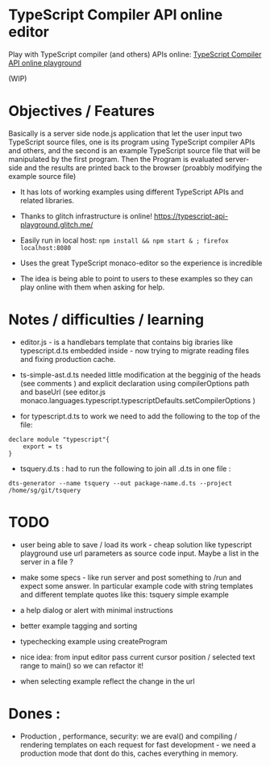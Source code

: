 # TypeScript Compiler API online editor

Play with TypeScript compiler (and others) APIs online: [TypeScript Compiler API online playground](https://typescript-api-playground.glitch.me/)

(WIP)

# Objectives / Features

Basically is a server side node.js application that let the user input two TypeScript source files, one is its program using TypeScript compiler APIs and others, and the second is an example TypeScript source file that will be manipulated by the first program. Then the Program is evaluated server-side and the results are printed back to the browser (proabbly modifying the example source file)

 * It has lots of working examples using different TypeScript APIs and related libraries. 

 * Thanks to glitch infrastructure is online! https://typescript-api-playground.glitch.me/

 * Easily run in local host: `npm install && npm start & ; firefox localhost:8080`

 * Uses the great TypeScript monaco-editor so the experience is incredible

 * The idea is being able to point to users to these examples so they can play online with them when asking for help. 




# Notes / difficulties / learning

 * editor.js - is a handlebars template that contains big ibraries like typescript.d.ts embedded inside - now trying to migrate reading files and fixing production cache.

 * ts-simple-ast.d.ts needed little modification at the begginig of the heads (see comments ) and explicit declaration using compilerOptions path and baseUrl (see editor.js monaco.languages.typescript.typescriptDefaults.setCompilerOptions )
 
 * for typescript.d.ts to work we need to add the following to the top of the file:

```
declare module "typescript"{
    export = ts
}
```

 * tsquery.d.ts : had to run the following to join all .d.ts in one file :
  
  ```dts-generator --name tsquery --out package-name.d.ts --project /home/sg/git/tsquery```



# TODO

 * user being able to save / load its work - cheap solution like typescript playground use url parameters as source code input. Maybe a list in the server  in a file ? 

  * make some specs - like run server and post something to /run and expect some answer. In particular example code with string templates and different template quotes  like this: tsquery simple example

  * a help dialog or alert with minimal instructions

  * better example tagging and sorting

 * typechecking example using createProgram

 * nice idea: from input editor pass current cursor position / selected text range to main() so we can refactor it!

 * when selecting example reflect the change in the url



# Dones : 

 * Production , performance, security: we are eval() and compiling / rendering templates on each request for fast development - we need a production mode that dont do this, caches everything in memory. 
 